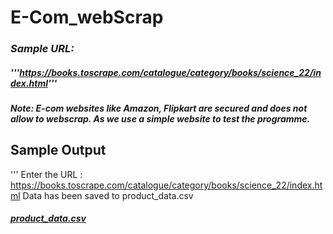 # E-Com_webScrap

### ***Sample URL:***
##### '''https://books.toscrape.com/catalogue/category/books/science_22/index.html'''
#### *Note: E-com websites like Amazon, Flipkart are secured and does not allow to webscrap. As we use a simple website to test the programme.*

## Sample Output
''' Enter the URL :  https://books.toscrape.com/catalogue/category/books/science_22/index.html Data has been saved to product_data.csv

##### [product_data.csv](https://github.com/user-attachments/files/17184763/product_data.csv)

